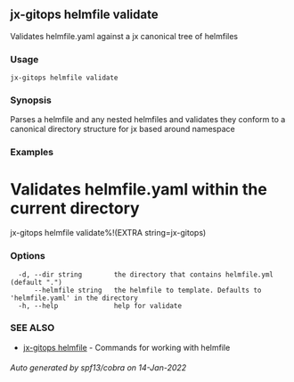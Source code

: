 ## jx-gitops helmfile validate

Validates helmfile.yaml against a jx canonical tree of helmfiles

### Usage

```
jx-gitops helmfile validate
```

### Synopsis

Parses a helmfile and any nested helmfiles and validates they conform to a canonical directory structure for jx based around namespace

### Examples

  # Validates helmfile.yaml within the current directory
  jx-gitops helmfile validate%!(EXTRA string=jx-gitops)

### Options

```
  -d, --dir string        the directory that contains helmfile.yml (default ".")
      --helmfile string   the helmfile to template. Defaults to 'helmfile.yaml' in the directory
  -h, --help              help for validate
```

### SEE ALSO

* [jx-gitops helmfile](jx-gitops_helmfile.md)	 - Commands for working with helmfile

###### Auto generated by spf13/cobra on 14-Jan-2022
